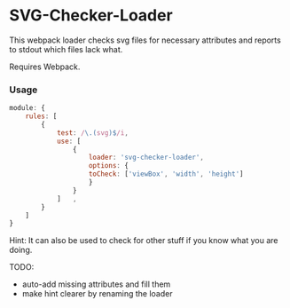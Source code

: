 # SVG-Checker-Loader

This webpack loader checks svg files for necessary attributes and reports to stdout which files lack what.

Requires Webpack.

### Usage

```js
module: {
    rules: [
        {
            test: /\.(svg)$/i,
            use: [
                {
                    loader: 'svg-checker-loader',
                    options: {
                    toCheck: ['viewBox', 'width', 'height']
                    }
                }
            ]   ,
        }
    ]
}
```

Hint: It can also be used to check for other stuff if you know what you are doing.

TODO:
- auto-add missing attributes and fill them
- make hint clearer by renaming the loader